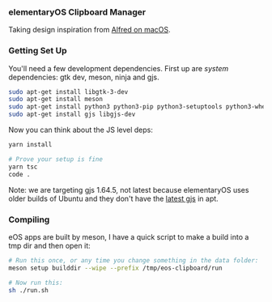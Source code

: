 ### elementaryOS Clipboard Manager

Taking design inspiration from [Alfred on macOS](https://www.alfredapp.com/help/features/clipboard/).

### Getting Set Up

You'll need a few development dependencies. First up are _system_ dependencies: gtk dev, meson, ninja and gjs.

```sh
sudo apt-get install libgtk-3-dev
sudo apt-get install meson
sudo apt-get install python3 python3-pip python3-setuptools python3-wheel ninja-build
sudo apt-get install gjs libgjs-dev
```

Now you can think about the JS level deps:

```sh
yarn install

# Prove your setup is fine
yarn tsc
code .
```

Note: we are targeting gjs 1.64.5, not latest because elementaryOS uses older builds of Ubuntu and they don't have the [latest gjs](https://launchpad.net/ubuntu/+source/gjs) in apt. 

### Compiling

eOS apps are built by meson, I have a quick script to make a build into a tmp dir and then open it:

```sh
# Run this once, or any time you change something in the data folder:
meson setup builddir --wipe --prefix /tmp/eos-clipboard/run

# Now run this:
sh ./run.sh
```
